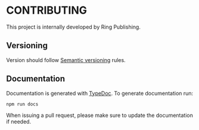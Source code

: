 # CONTRIBUTING

This project is internally developed by Ring Publishing.

## Versioning

Version should follow [Semantic versioning](https://semver.org/) rules.

## Documentation

Documentation is generated with [TypeDoc](https://typedoc.org/). To generate documentation run:

```bash
npm run docs
```

When issuing a pull request, please make sure to update the documentation if needed.
